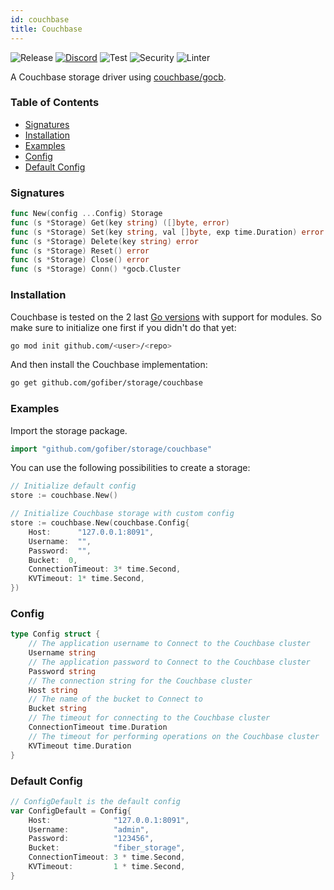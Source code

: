 ```yaml
---
id: couchbase
title: Couchbase
---
```


![Release](https://img.shields.io/github/v/tag/gofiber/storage?filter=couchbase*)
[![Discord](https://img.shields.io/discord/704680098577514527?style=flat&label=%F0%9F%92%AC%20discord&color=00ACD7)](https://gofiber.io/discord)
![Test](https://img.shields.io/github/actions/workflow/status/gofiber/storage/test-couchbase.yml?label=Tests)
![Security](https://img.shields.io/github/actions/workflow/status/gofiber/storage/gosec.yml?label=Security)
![Linter](https://img.shields.io/github/actions/workflow/status/gofiber/storage/linter.yml?label=Linter)

A Couchbase storage driver using [couchbase/gocb](https://github.com/couchbase/gocb).

### Table of Contents
- [Signatures](#signatures)
- [Installation](#installation)
- [Examples](#examples)
- [Config](#config)
- [Default Config](#default-config)

### Signatures
```go
func New(config ...Config) Storage
func (s *Storage) Get(key string) ([]byte, error)
func (s *Storage) Set(key string, val []byte, exp time.Duration) error
func (s *Storage) Delete(key string) error
func (s *Storage) Reset() error
func (s *Storage) Close() error
func (s *Storage) Conn() *gocb.Cluster
```
### Installation
Couchbase is tested on the 2 last [Go versions](https://golang.org/dl/) with support for modules. So make sure to initialize one first if you didn't do that yet:
```bash
go mod init github.com/<user>/<repo>
```
And then install the Couchbase implementation:
```bash
go get github.com/gofiber/storage/couchbase
```

### Examples
Import the storage package.
```go
import "github.com/gofiber/storage/couchbase"
```

You can use the following possibilities to create a storage:
```go
// Initialize default config
store := couchbase.New()

// Initialize Couchbase storage with custom config
store := couchbase.New(couchbase.Config{
	Host:      "127.0.0.1:8091",
	Username:  "",
	Password:  "",
	Bucket:  0,
	ConnectionTimeout: 3* time.Second,
	KVTimeout: 1* time.Second,
})
```

### Config
```go
type Config struct {
    // The application username to Connect to the Couchbase cluster
    Username string
    // The application password to Connect to the Couchbase cluster
    Password string
    // The connection string for the Couchbase cluster
    Host string
    // The name of the bucket to Connect to
    Bucket string
    // The timeout for connecting to the Couchbase cluster
    ConnectionTimeout time.Duration
    // The timeout for performing operations on the Couchbase cluster
    KVTimeout time.Duration
}
```

### Default Config
```go
// ConfigDefault is the default config
var ConfigDefault = Config{
    Host:              "127.0.0.1:8091",
    Username:          "admin",
    Password:          "123456",
    Bucket:            "fiber_storage",
    ConnectionTimeout: 3 * time.Second,
    KVTimeout:         1 * time.Second,
}
```
